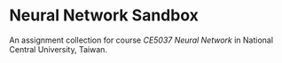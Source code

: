 # Neural Network Sandbox

An assignment collection for course _CE5037 Neural Network_ in National Central University, Taiwan.
